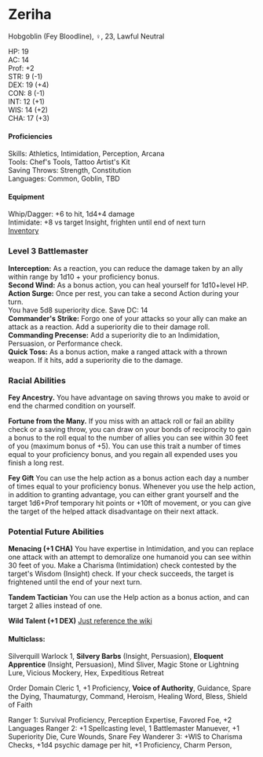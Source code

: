 # Zeriha
Hobgoblin (Fey Bloodline), ♀, 23, Lawful Neutral

HP: 19 \
AC: 14 \
Prof: +2 \
STR: 9  (-1) \
DEX: 19 (+4) \
CON: 8  (-1) \
INT: 12 (+1) \
WIS: 14 (+2) \
CHA: 17 (+3) 

#### Proficiencies
Skills: Athletics, Intimidation, Perception, Arcana \
Tools: Chef's Tools, Tattoo Artist's Kit \
Saving Throws: Strength, Constitution \
Languages: Common, Goblin, TBD

#### Equipment
Whip/Dagger: +6 to hit, 1d4+4 damage \
Intimidate: +8 vs target Insight, frighten until end of next turn \
[Inventory](https://docs.google.com/document/d/1XLIGR6VB5ECWMGGvx_LMWwDteXnhBnRwf7b_quBTXDE/edit?usp=sharing)

### Level 3 Battlemaster
**Interception:** As a reaction, you can reduce the damage taken by an ally within range by 1d10 + your proficiency bonus. \
**Second Wind:** As a bonus action, you can heal yourself for 1d10+level HP. \
**Action Surge:** Once per rest, you can take a second Action during your turn. \
You have 5d8 superiority dice. Save DC: 14 \
**Commander's Strike:** Forgo one of your attacks so your ally can make an attack as a reaction. Add a superiority die to their damage roll. \
**Commanding Precense:** Add a superiority die to an Indimidation, Persuasion, or Performance check. \
**Quick Toss:** As a bonus action, make a ranged attack with a thrown weapon. If it hits, add a superiority die to the damage.

### Racial Abilities
**Fey Ancestry.** You have advantage on saving throws you make to avoid or end the charmed condition on yourself. 

**Fortune from the Many.** If you miss with an attack roll or fail an ability check or a saving throw, you can draw on your bonds of reciprocity to gain a bonus to the roll equal to the number of allies you can see within 30 feet of you (maximum bonus of +5). You can use this trait a number of times equal to your proficiency bonus, and you regain all expended uses you finish a long rest. 

**Fey Gift** You can use the help action as a bonus action each day a number of times equal to your proficiency bonus. Whenever you use the help action, in addition to granting advantage, you can either grant yourself and the target 1d6+Prof temporary hit points or +10ft of movement, or you can give the target of the helped attack disadvantage on their next attack.

### Potential Future Abilities

**Menacing (+1 CHA)** You have expertise in Intimidation, and you can replace one attack with an attempt to demoralize one humanoid you can see within 30 feet of you. Make a Charisma (Intimidation) check contested by the target's Wisdom (Insight) check. If your check succeeds, the target is frightened until the end of your next turn. 

**Tandem Tactician** You can use the Help action as a bonus action, and can target 2 allies instead of one.

**Wild Talent (+1 DEX)** [Just reference the wiki](http://dnd5e.wikidot.com/feat:wild-talent)

#### Multiclass: 
Silverquill Warlock 1, **Silvery Barbs** (Insight, Persuasion), **Eloquent Apprentice** (Insight, Persuasion), Mind Sliver, Magic Stone or Lightning Lure, Vicious Mockery, Hex, Expeditious Retreat

Order Domain Cleric 1, +1 Proficiency, **Voice of Authority**, Guidance, Spare the Dying, Thaumaturgy, Command, Heroism, Healing Word, Bless, Shield of Faith

Ranger 1: Survival Proficiency, Perception Expertise, Favored Foe, +2 Languages
Ranger 2: +1 Spellcasting level, 1 Battlemaster Manuever, +1 Superiority Die, Cure Wounds, Snare
Fey Wanderer 3: +WIS to Charisma Checks, +1d4 psychic damage per hit, +1 Proficiency, Charm Person, 
